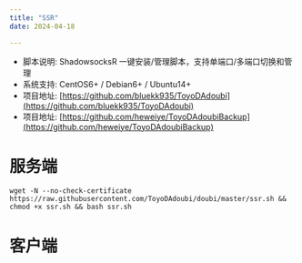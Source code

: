 ```yaml
---
title: "SSR"
date: 2024-04-18

---
```



- 脚本说明: ShadowsocksR 一键安装/管理脚本，支持单端口/多端口切换和管理
- 系统支持: CentOS6+ / Debian6+ / Ubuntu14+
- 项目地址: [https://github.com/bluekk935/ToyoDAdoubi](https://github.com/bluekk935/ToyoDAdoubi)
- 项目地址: [https://github.com/heweiye/ToyoDAdoubiBackup](https://github.com/heweiye/ToyoDAdoubiBackup)

# 服务端

```shell
wget -N --no-check-certificate https://raw.githubusercontent.com/ToyoDAdoubi/doubi/master/ssr.sh && chmod +x ssr.sh && bash ssr.sh
```

# 客户端

